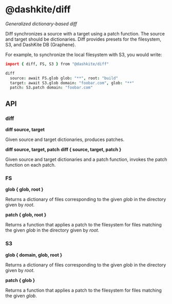 # @dashkite/diff

*Generalized dictionary-based diff*

Diff synchronizes a source with a target using a patch function. The source and target should be dictionaries. Diff provides presets for the filesystem, S3, and DashKite DB (Graphene).

For example, to synchronize the local filesystem with S3, you would write:

```coffeescript
import { diff, FS, S3 } from "@dashkite/diff"

diff
  source: await FS.glob glob: "**", root: "build"
  target: await S3.glob domain: "foobar.com", glob: "**"
  patch: S3.patch domain: "foobar.com"
```

## API

### diff

**diff source, target**

Given source and target dictionaries, produces patches.

**diff source, target, patch**
**diff { source, target, patch }** 

Given source and target dictionaries and a patch function, invokes the patch function on each patch.

### FS

**glob { glob, root }**

Returns a dictionary of files corresponding to the given *glob* in the directory given by *root*.

**patch { glob, root }**

Returns a function that applies a patch to the filesystem for files matching the given *glob* in the directory given by *root.*

### S3

**glob { domain, glob, root }**

Returns a dictionary of files corresponding to the given *glob* in the directory given by *root*.

**patch { glob }**

Returns a function that applies a patch to the filesystem for files matching the given *glob*.
